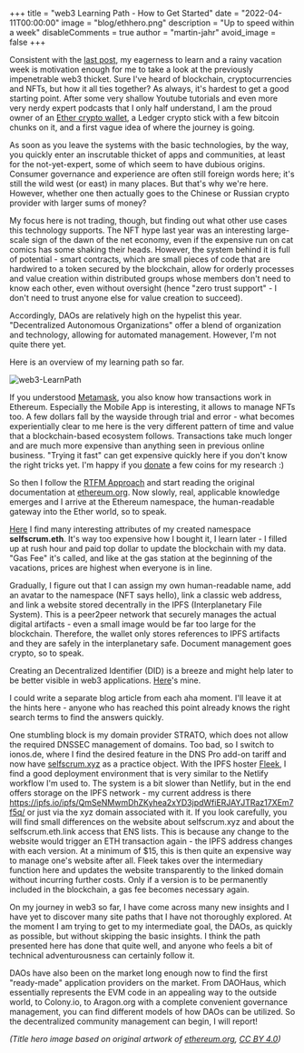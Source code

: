 +++
title = "web3 Learning Path - How to Get Started"
date = "2022-04-11T00:00:00"
image = "blog/ethhero.png"
description = "Up to speed within a week"
disableComments = true
author = "martin-jahr"
avoid_image = false
+++

Consistent with the [last post](../2022_03_13_expert), my eagerness to learn and a rainy vacation week is motivation enough for me to take a look at the previously impenetrable web3 thicket. Sure I've heard of blockchain, cryptocurrencies and NFTs, but how it all ties together? As always, it's hardest to get a good starting point. After some very shallow Youtube tutorials and even more very nerdy expert podcasts that I only half understand, I am the proud owner of an [Ether crypto wallet](https://etherscan.io/address/0x9345041b4e347317155b9b345c86ecd315215914), a Ledger crypto stick with a few bitcoin chunks on it, and a first vague idea of where the journey is going.

As soon as you leave the systems with the basic technologies, by the way, you quickly enter an inscrutable thicket of apps and communities, at least for the not-yet-expert, some of which seem to have dubious origins. Consumer governance and experience are often still foreign words here; it's still the wild west (or east) in many places. But that's why we're here. However, whether one then actually goes to the Chinese or Russian crypto provider with larger sums of money? 

My focus here is not trading, though, but finding out what other use cases this technology supports. The NFT hype last year was an interesting large-scale sign of the dawn of the net economy, even if the expensive run on cat comics has some shaking their heads. However, the system behind it is full of potential - smart contracts, which are small pieces of code that are hardwired to a token secured by the blockchain, allow for orderly processes and value creation within distributed groups whose members don't need to know each other, even without oversight (hence "zero trust support" - I don't need to trust anyone else for value creation to succeed). 

Accordingly, DAOs are relatively high on the hypelist this year. "Decentralized Autonomous Organizations" offer a blend of organization and technology, allowing for automated management. However, I'm not quite there yet. 

Here is an overview of my learning path so far.

![web3-LearnPath](https://res.cloudinary.com/dzw4emsdt/image/upload/c_scale,w_1800/v1649710475/selfscrum/DAO-Experte-EN_ad5imo.png)

If you understood [Metamask](https://metamask.io/), you also know how transactions work in Ethereum. Especially the Mobile App is interesting, it allows to manage NFTs too. A few dollars fall by the wayside through trial and error - what becomes experientially clear to me here is the very different pattern of time and value that a blockchain-based ecosystem follows. Transactions take much longer and are much more expensive than anything seen in previous online business. "Trying it fast" can get expensive quickly here if you don't know the right tricks yet. I'm happy if you [donate]((https://etherscan.io/address/0x9345041b4e347317155b9b345c86ecd315215914)) a few coins for my research :) 

So then I follow the [RTFM Approach](https://en.wikipedia.org/wiki/RTFM) and start reading the original documentation at [ethereum.org](https://ethereum.org). Now slowly, real, applicable knowledge emerges and I arrive at the Ethereum namespace, the human-readable gateway into the Ether world, so to speak.

[Here](https://app.ens.domains/name/selfscrum.eth/details) I find many interesting attributes of my created namespace **selfscrum.eth**. It's way too expensive how I bought it, I learn later - I filled up at rush hour and paid top dollar to update the blockchain with my data. "Gas Fee" it's called, and like at the gas station at the beginning of the vacations, prices are highest when everyone is in line.

Gradually, I figure out that I can assign my own human-readable name, add an avatar to the namespace (NFT says hello), link a classic web address, and link a website stored decentrally in the IPFS (Interplanetary File System). This is a peer2peer network that securely manages the actual digital artifacts - even a small image would be far too large for the blockchain. Therefore, the wallet only stores references to IPFS artifacts and they are safely in the interplanetary safe. Document management goes crypto, so to speak. 

Creating an Decentralized Identifier (DID) is a breeze and might help later to be better visible in web3 applications. [Here](https://self.id/did:3:kjzl6cwe1jw1491ub6x7sde4dj6p5mx8ei30lt147vjnv6zpoypltihcc4q0bs8)'s mine. 

I could write a separate blog article from each aha moment. I'll leave it at the hints here - anyone who has reached this point already knows the right search terms to find the answers quickly.

One stumbling block is my domain provider STRATO, which does not allow the required DNSSEC management of domains. Too bad, so I switch to ionos.de, where I find the desired feature in the DNS Pro add-on tariff and now have [selfscrum.xyz](https://www.selfscrum.xyz) as a practice object. With the IPFS hoster [Fleek](https://fleek.co/), I find a good deployment environment that is very similar to the Netlify workflow I'm used to. The system is a bit slower than Netlify, but in the end offers storage on the IPFS network - my current address is there https://ipfs.io/ipfs/QmSeNMwmDhZKyhea2xYD3jpdWfiERJAYJTRaz17XEm7f5q/ or just via the xyz domain associated with it.  If you look carefully, you will find small differences on the website about selfscrum.xyz and about the selfscrum.eth.link access that ENS lists. This is because any change to the website would trigger an ETH transaction again - the IPFS address changes with each version. At a minimum of $15, this is then quite an expensive way to manage one's website after all. Fleek takes over the intermediary function here and updates the website transparently to the linked domain without incurring further costs. Only if a version is to be permanently included in the blockchain, a gas fee becomes necessary again.

On my journey in web3 so far, I have come across many new insights and I have yet to discover many site paths that I have not thoroughly explored. At the moment I am trying to get to my intermediate goal, the DAOs, as quickly as possible, but without skipping the basic insights. I think the path presented here has done that quite well, and anyone who feels a bit of technical adventurousness can certainly follow it.

DAOs have also been on the market long enough now to find the first "ready-made" application providers on the market. From DAOHaus, which essentially represents the EVM code in an appealing way to the outside world, to Colony.io, to Aragon.org with a complete convenient governance management, you can find different models of how DAOs can be utilized. So the decentralized community management can begin, I will report!

*(Title hero image based on original artwork of [ethereum.org](https://ethereum.org), [CC BY 4.0](https://creativecommons.org/licenses/by/4.0/))*
